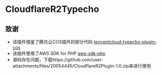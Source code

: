 # CloudflareR2Typecho

## 致谢
* 该插件借鉴了腾讯云COS插件的部分代码 [tencentcloud-typecho-plugin-cos](https://github.com/Tencent-Cloud-Plugins/tencentcloud-typecho-plugin-cos)
* 该插件使用了AWS SDK for PHP [aws-sdk-php](https://github.com/aws/aws-sdk-php)
* 源码存在问题，下载https://github.com/user-attachments/files/20054445/CloudflareR2Plugin-1.0.zip来进行使用
